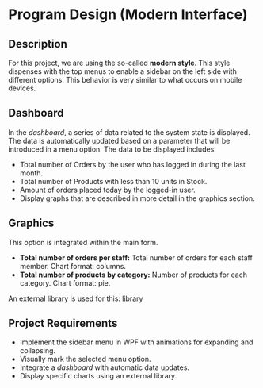 # Program Design (Modern Interface)

## Description

For this project, we are using the so-called **modern style**. This style dispenses with the top menus to enable a sidebar on the left side with different options. This behavior is very similar to what occurs on mobile devices.

## Dashboard

In the *dashboard*, a series of data related to the system state is displayed. The data is automatically updated based on a parameter that will be introduced in a menu option. The data to be displayed includes:
- Total number of Orders by the user who has logged in during the last month.
- Total number of Products with less than 10 units in Stock.
- Amount of orders placed today by the logged-in user.
- Display graphs that are described in more detail in the graphics section.

## Graphics

This option is integrated within the main form.
- **Total number of orders per staff:** Total number of orders for each staff member. Chart format: columns.
- **Total number of products by category:** Number of products for each category. Chart format: pie.

An external library is used for this: [library](https://lvcharts.net/)

## Project Requirements

- Implement the sidebar menu in WPF with animations for expanding and collapsing.
- Visually mark the selected menu option.
- Integrate a *dashboard* with automatic data updates.
- Display specific charts using an external library.
